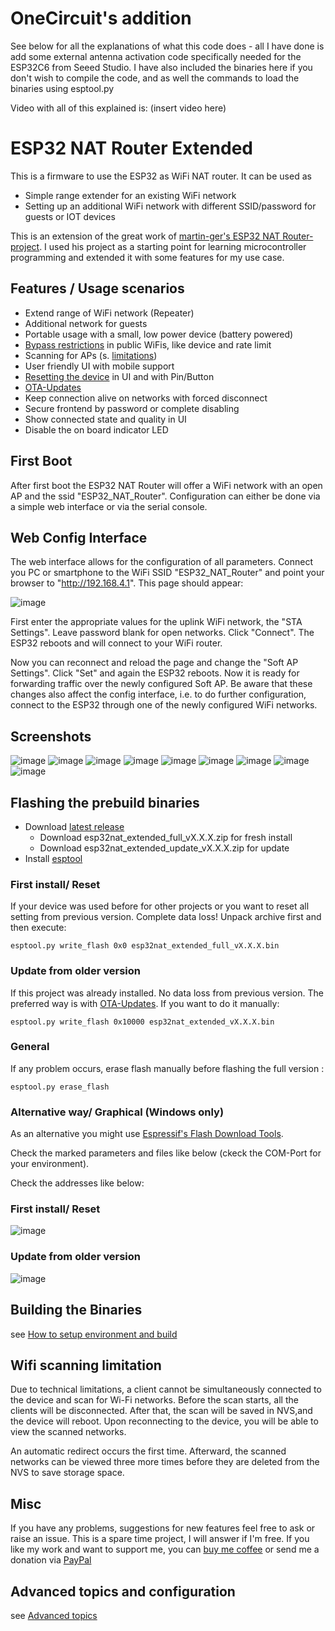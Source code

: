 # OneCircuit's addition

See below for all the explanations of what this code does - all I have done is add some external antenna activation code specifically needed for the ESP32C6 from Seeed Studio. I have also included the binaries here if you don't wish to compile the code, and as well the commands to load the binaries using esptool.py

Video with all of this explained is: (insert video here)

# ESP32 NAT Router Extended

This is a firmware to use the ESP32 as WiFi NAT router. It can be used as
- Simple range extender for an existing WiFi network
- Setting up an additional WiFi network with different SSID/password for guests or IOT devices

This is an extension of the great work of [martin-ger's ESP32 NAT Router-project](https://github.com/martin-ger/esp32_nat_router). I used his project as a starting point for learning microcontroller programming and extended it with some features for my use case. 

## Features / Usage scenarios
- Extend range of WiFi network (Repeater)
- Additional network for guests
- Portable usage with a small, low power device (battery powered)
- [Bypass restrictions](docs/advanced.md#advanced-configuration) in public WiFis, like device and rate limit
- Scanning for APs (s. [limitations](#wifi-scanning-limitation))
- User friendly UI with mobile support
- [Resetting the device](docs/advanced.md#resetting-the-device-erasing-the-flash) in UI and with Pin/Button
- [OTA-Updates](docs/ota.md)
- Keep connection alive on networks with forced disconnect
- Secure frontend by password or complete disabling
- Show connected state and quality in UI
- Disable the on board indicator LED 

## First Boot
After first boot the ESP32 NAT Router will offer a WiFi network with an open AP and the ssid "ESP32_NAT_Router". Configuration can either be done via a simple web interface or via the serial console. 

## Web Config Interface
The web interface allows for the configuration of all parameters. Connect you PC or smartphone to the WiFi SSID "ESP32_NAT_Router" and point your browser to "http://192.168.4.1". This page should appear:

![image](docs/index.png)

First enter the appropriate values for the uplink WiFi network, the "STA Settings". Leave password blank for open networks. Click "Connect". The ESP32 reboots and will connect to your WiFi router.

Now you can reconnect and reload the page and change the "Soft AP Settings". Click "Set" and again the ESP32 reboots. Now it is ready for forwarding traffic over the newly configured Soft AP. Be aware that these changes also affect the config interface, i.e. to do further configuration, connect to the ESP32 through one of the newly configured WiFi networks.

## Screenshots

![image](docs/scan.png)
![image](docs/enterprise_wifi.png)
![image](docs/advanced.png)
![image](docs/portmap.png)
![image](docs/reset.png)
![image](docs/lock.png)
![image](docs/ota.png)
![image](docs/unlock.png)
![image](docs/connected_clients.png)


## Flashing the prebuild binaries
- Download [latest release](https://github.com/dchristl/esp32_nat_router_extended/releases/latest)
  * Download esp32nat_extended_full_vX.X.X.zip for fresh install
  * Download esp32nat_extended_update_vX.X.X.zip for update
- Install [esptool](https://github.com/espressif/esptool)
 

### First install/ Reset 

If your device was used before for other projects or you want to reset all setting from previous version. Complete data loss!
Unpack archive first and then execute:

```
esptool.py write_flash 0x0 esp32nat_extended_full_vX.X.X.bin 
```

### Update from older version
If this project was already installed. No data loss from previous version. The preferred way is with [OTA-Updates](docs/ota.md). If you want to do it manually:
 
```
esptool.py write_flash 0x10000 esp32nat_extended_vX.X.X.bin 
```
### General 

If any problem occurs, erase flash manually before flashing the full version :
```
esptool.py erase_flash
```


### Alternative way/ Graphical (Windows only)
As an alternative you might use [Espressif's Flash Download Tools](https://www.espressif.com/en/support/download/other-tools).

Check the marked parameters and files like below (ckeck the COM-Port for your environment). 

Check the addresses like below: 

### First install/ Reset 

![image](docs/win_flash_full.png)

### Update from older version

![image](docs/win_flash.png)

## Building the Binaries

see [How to setup environment and build](docs/BUILD.md)


## Wifi scanning limitation
Due to technical limitations, a client cannot be simultaneously connected to the device and scan for Wi-Fi networks. Before the scan starts, all the clients will be disconnected. After that, the scan will be saved in NVS,and the device will reboot. Upon reconnecting to the device, you will be able to view the scanned networks.

An automatic redirect occurs the first time. Afterward, the scanned networks can be viewed three more times before they are deleted from the NVS to save storage space.

## Misc

If you have any problems, suggestions for new features feel free to ask or raise an issue. This is a spare time project, I will answer if I'm free.
If you like my work and want to support me, you can [buy me coffee](https://www.buymeacoffee.com/dchristl) or send me a donation via [PayPal](https://bit.ly/3Gde3KN)

## Advanced topics and configuration

see [Advanced topics](docs/advanced.md)
